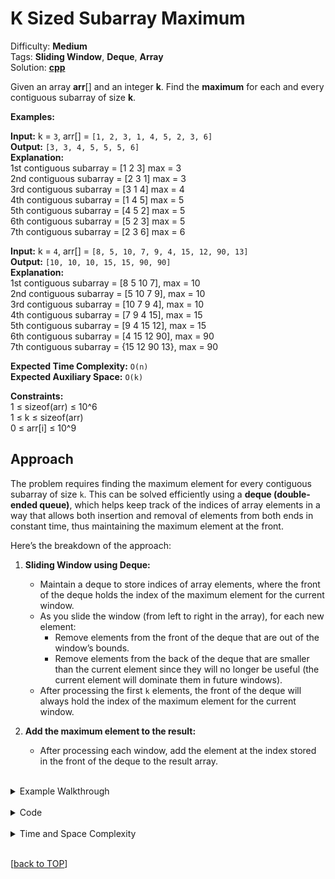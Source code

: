 # K Sized Subarray Maximum

Difficulty: **Medium** <br>
Tags: **Sliding Window**, **Deque**, **Array** <br>
Solution: **[cpp](kSizedSubarray.cpp)** <br>

Given an array **arr**[] and an integer **k**. Find the **maximum** for each and every contiguous subarray of size **k**.

**Examples:**

**Input:** k = `3`, arr[] = `[1, 2, 3, 1, 4, 5, 2, 3, 6]` <br>
**Output:** `[3, 3, 4, 5, 5, 5, 6]`  <br>
**Explanation:**  <br>
1st contiguous subarray = [1 2 3] max = 3 <br>
2nd contiguous subarray = [2 3 1] max = 3 <br>
3rd contiguous subarray = [3 1 4] max = 4 <br>
4th contiguous subarray = [1 4 5] max = 5 <br>
5th contiguous subarray = [4 5 2] max = 5 <br>
6th contiguous subarray = [5 2 3] max = 5 <br>
7th contiguous subarray = [2 3 6] max = 6  
  

**Input:** k = `4`, arr[] = `[8, 5, 10, 7, 9, 4, 15, 12, 90, 13]` <br>
**Output:** `[10, 10, 10, 15, 15, 90, 90]` <br>
**Explanation:**  <br>
1st contiguous subarray = [8 5 10 7], max = 10 <br>
2nd contiguous subarray = [5 10 7 9], max = 10 <br>
3rd contiguous subarray = [10 7 9 4], max = 10 <br>
4th contiguous subarray = [7 9 4 15], max = 15 <br>
5th contiguous subarray = [9 4 15 12], max = 15 <br>
6th contiguous subarray = [4 15 12 90], max = 90 <br>
7th contiguous subarray = {15 12 90 13}, max = 90

**Expected Time Complexity:** `O(n)`  
**Expected Auxiliary Space:** `O(k)`

**Constraints:**  
1 ≤ sizeof(arr) ≤ 10^6  
1 ≤ k ≤ sizeof(arr)  
0 ≤ arr[i] ≤ 10^9

## Approach

The problem requires finding the maximum element for every contiguous subarray of size `k`. This can be solved efficiently using a **deque (double-ended queue)**, which helps keep track of the indices of array elements in a way that allows both insertion and removal of elements from both ends in constant time, thus maintaining the maximum element at the front.

Here’s the breakdown of the approach:

1. **Sliding Window using Deque:**
   - Maintain a deque to store indices of array elements, where the front of the deque holds the index of the maximum element for the current window.
   - As you slide the window (from left to right in the array), for each new element:
     - Remove elements from the front of the deque that are out of the window’s bounds.
     - Remove elements from the back of the deque that are smaller than the current element since they will no longer be useful (the current element will dominate them in future windows).
   - After processing the first `k` elements, the front of the deque will always hold the index of the maximum element for the current window.

2. **Add the maximum element to the result:**
   - After processing each window, add the element at the index stored in the front of the deque to the result array.

<br>
<details>
<summary>Example Walkthrough</summary>

Let's walk through the example `arr[] = [1, 2, 3, 1, 4, 5, 2, 3, 6]` with `k = 3`.

1. **Window [1, 2, 3]:**
   - Insert 1 (index 0) → `deque = [0]`
   - Insert 2 (index 1), pop 1 (index 0) since 2 > 1 → `deque = [1]`
   - Insert 3 (index 2), pop 2 (index 1) since 3 > 2 → `deque = [2]`
   - The max of this window is `arr[2] = 3`.

2. **Window [2, 3, 1]:**
   - Move the window. Remove index 2 as it is within the window and still the largest → `deque = [2]`
   - Insert 1 (index 3), no pops required since 3 > 1 → `deque = [2, 3]`
   - The max of this window is `arr[2] = 3`.

3. **Window [3, 1, 4]:**
   - Move the window. Pop index 2 (3 is out of the current window) → `deque = [3]`
   - Insert 4 (index 4), pop 1 (index 3) → `deque = [4]`
   - The max of this window is `arr[4] = 4`.

4. Continue this process until the end of the array.

Final result: `[3, 3, 4, 5, 5, 5, 6]`.

</details>

<br>
<details>
<summary>Code</summary>


```cpp
#include <iostream>
#include <vector>
#include <deque>
using namespace std;

vector<int> max_of_subarrays(int k, vector<int> &arr) {
    vector<int> result;
    deque<int> dq;
    
    for (int i = 0; i < arr.size(); i++) {
        // Remove elements out of the current window
        if (!dq.empty() && dq.front() == i - k) {
            dq.pop_front();
        }
        
        // Remove elements from the deque that are smaller than the current element
        while (!dq.empty() && arr[dq.back()] < arr[i]) {
            dq.pop_back();
        }
        
        // Add the current element's index to the deque
        dq.push_back(i);
        
        // If we have processed at least 'k' elements, add the front of the deque to the result
        if (i >= k - 1) {
            result.push_back(arr[dq.front()]);
        }
    }
    
    return result;
}

int main() {
    vector<int> arr = {1, 2, 3, 1, 4, 5, 2, 3, 6};
    int k = 3;
    vector<int> result = max_of_subarrays(k, arr);
    
    for (int i : result) {
        cout << i << " ";
    }
    
    return 0;
}
```
</details>

<br>
<details>
<summary>Time and Space Complexity</summary>

1. **Time Complexity:**
   - Each element is pushed to and popped from the deque at most once, so the operations involving the deque take linear time.
   - Time complexity: `O(n)`, where `n` is the size of the array.

2. **Space Complexity:**
   - The deque stores at most `k` elements at a time.
   - Result array takes `O(n)` space.
   - Space complexity: `O(k)` for the deque, and `O(n)` for the result array.

</details>

<br>

[[back to TOP](#k-sized-subarray-maximum)]

